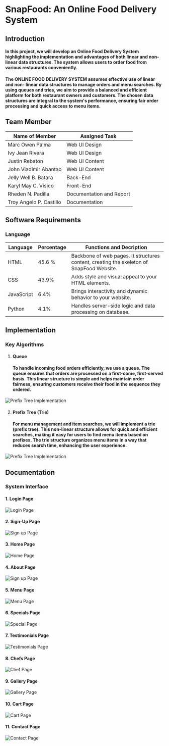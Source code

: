 # SnapFood: An Online Food Delivery System

## Introduction
  #### In this project, we will develop an Online Food Delivery System highlighting the implementation and advantages of both linear and non-linear data structures. The system allows users to order food from various restaurants conveniently. 
  #### The ONLINE FOOD DELIVERY SYSTEM assumes effective use of linear and non- linear data structures to manage orders and menu searches. By using queues and tries, we aim to provide a balanced and efficient platform for both restaurant owners and customers. The chosen data structures are integral to the system&#39;s performance, ensuring fair order processing and quick access to menu items.
  
## Team Member

  | Name of Member          | Assigned Task             | 
  | ----------              | --------------            |
  | Marc Owen Palma         | Web UI Design             | 
  | Ivy Jean Rivera         | Web UI Design             | 
  | Justin Rebaton          | Web UI Content            |
  | John Vladimir Abantao   | Web UI Content            |
  | Jelly Well B. Batara    | Back-End                  |
  | Karyl May C. Visico     | Front-End                 | 
  | Rheden N. Padilla       | Documentation and Report  | 
  | Troy Angelo P. Castillo | Documentation             | 

  
## Software Requirements
  ### Language
  | Language  | Percentage | Functions and Decription |
  | ----------| -----------|--------------------------|
  | HTML      | 45.6 %     | Backbone of web pages. It structures content, creating the skeleton of SnapFood Website.  |
  | CSS       | 43.9%      | Adds style and visual appeal to your HTML elements. |
  | JavaScript| 6.4%   | Brings interactivity and dynamic behavior to your website.| 
  | Python    | 4.1%       | Handles server-side logic and data processing on database. |
  
## Implementation
  ### Key Algorithms
  1. #### **Queue**
     #### To handle incoming food orders efficiently, we use a queue. The queue ensures that orders are processed on a first-come, first-served basis. This linear structure is simple and   helps maintain order fairness, ensuring customers receive their food in the sequence they ordered.
  
  ![Prefix Tree Implementation ](Documentation/Queue.png)  
  
  2. #### **Prefix Tree (Trie)**
     #### For menu management and item searches, we will implement a trie (prefix tree). This non-linear structure allows for quick and efficient searches, making it easy for users to find menu items based on prefixes. The trie structure organizes menu items in a way that reduces search time, enhancing the user experience.
  
  ![Prefix Tree Implementation ](Documentation/Trie.png)
## Documentation
  ### System Interface
  #### 1. Login Page
  ![ Login Page ](Documentation/Login.png)
  #### 2. Sign-Up Page 
  ![ Sign up Page ](Documentation/Sign-up.png)
  #### 3. Home Page 
  ![ Home Page ](Documentation/Home.png)
  #### 4. About Page 
  ![ Sign up Page ](Documentation/About.png)
  #### 5. Menu Page 
  ![ Menu Page ](Documentation/Menu.png)
  #### 6. Specials Page 
  ![ Special Page ](Documentation/Specials.png)
  #### 7. Testimonials Page 
  ![ Testimonials Page ](Documentation/Testimonials.png)
  #### 8. Chefs Page 
  ![ Chef Page ](Documentation/Chefs.png)
  #### 9. Gallery Page 
  ![ Gallery Page ](Documentation/Gallery.png)
  #### 10. Cart Page 
  ![ Cart Page ](Documentation/Cart.png)
  #### 11. Contact Page 
  ![ Contact Page ](Documentation/Contact.png)

